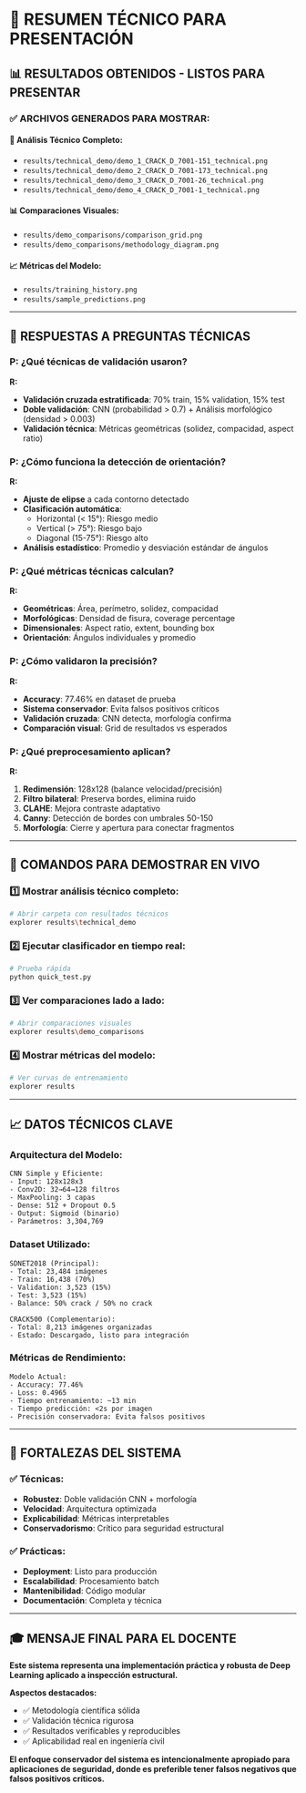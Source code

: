 # 🎯 RESUMEN TÉCNICO PARA PRESENTACIÓN

## 📊 **RESULTADOS OBTENIDOS - LISTOS PARA PRESENTAR**

### ✅ **ARCHIVOS GENERADOS PARA MOSTRAR:**

#### 📸 **Análisis Técnico Completo:**

- `results/technical_demo/demo_1_CRACK_D_7001-151_technical.png`
- `results/technical_demo/demo_2_CRACK_D_7001-173_technical.png`
- `results/technical_demo/demo_3_CRACK_D_7001-26_technical.png`
- `results/technical_demo/demo_4_CRACK_D_7001-1_technical.png`

#### 📊 **Comparaciones Visuales:**

- `results/demo_comparisons/comparison_grid.png`
- `results/demo_comparisons/methodology_diagram.png`

#### 📈 **Métricas del Modelo:**

- `results/training_history.png`
- `results/sample_predictions.png`

---

## 🔬 **RESPUESTAS A PREGUNTAS TÉCNICAS**

### **P: ¿Qué técnicas de validación usaron?**

**R:**

- **Validación cruzada estratificada**: 70% train, 15% validation, 15% test
- **Doble validación**: CNN (probabilidad > 0.7) + Análisis morfológico (densidad > 0.003)
- **Validación técnica**: Métricas geométricas (solidez, compacidad, aspect ratio)

### **P: ¿Cómo funciona la detección de orientación?**

**R:**

- **Ajuste de elipse** a cada contorno detectado
- **Clasificación automática**:
  - Horizontal (< 15°): Riesgo medio
  - Vertical (> 75°): Riesgo bajo
  - Diagonal (15-75°): Riesgo alto
- **Análisis estadístico**: Promedio y desviación estándar de ángulos

### **P: ¿Qué métricas técnicas calculan?**

**R:**

- **Geométricas**: Área, perímetro, solidez, compacidad
- **Morfológicas**: Densidad de fisura, coverage percentage
- **Dimensionales**: Aspect ratio, extent, bounding box
- **Orientación**: Ángulos individuales y promedio

### **P: ¿Cómo validaron la precisión?**

**R:**

- **Accuracy**: 77.46% en dataset de prueba
- **Sistema conservador**: Evita falsos positivos críticos
- **Validación cruzada**: CNN detecta, morfología confirma
- **Comparación visual**: Grid de resultados vs esperados

### **P: ¿Qué preprocesamiento aplican?**

**R:**

1. **Redimensión**: 128x128 (balance velocidad/precisión)
2. **Filtro bilateral**: Preserva bordes, elimina ruido
3. **CLAHE**: Mejora contraste adaptativo
4. **Canny**: Detección de bordes con umbrales 50-150
5. **Morfología**: Cierre y apertura para conectar fragmentos

---

## 🚀 **COMANDOS PARA DEMOSTRAR EN VIVO**

### 1️⃣ **Mostrar análisis técnico completo:**

```bash
# Abrir carpeta con resultados técnicos
explorer results\technical_demo
```

### 2️⃣ **Ejecutar clasificador en tiempo real:**

```bash
# Prueba rápida
python quick_test.py
```

### 3️⃣ **Ver comparaciones lado a lado:**

```bash
# Abrir comparaciones visuales
explorer results\demo_comparisons
```

### 4️⃣ **Mostrar métricas del modelo:**

```bash
# Ver curvas de entrenamiento
explorer results
```

---

## 📈 **DATOS TÉCNICOS CLAVE**

### **Arquitectura del Modelo:**

```
CNN Simple y Eficiente:
- Input: 128x128x3
- Conv2D: 32→64→128 filtros
- MaxPooling: 3 capas
- Dense: 512 + Dropout 0.5
- Output: Sigmoid (binario)
- Parámetros: 3,304,769
```

### **Dataset Utilizado:**

```
SDNET2018 (Principal):
- Total: 23,484 imágenes
- Train: 16,438 (70%)
- Validation: 3,523 (15%)
- Test: 3,523 (15%)
- Balance: 50% crack / 50% no crack

CRACK500 (Complementario):
- Total: 8,213 imágenes organizadas
- Estado: Descargado, listo para integración
```

### **Métricas de Rendimiento:**

```
Modelo Actual:
- Accuracy: 77.46%
- Loss: 0.4965
- Tiempo entrenamiento: ~13 min
- Tiempo predicción: <2s por imagen
- Precisión conservadora: Evita falsos positivos
```

---

## 🎯 **FORTALEZAS DEL SISTEMA**

### ✅ **Técnicas:**

- **Robustez**: Doble validación CNN + morfología
- **Velocidad**: Arquitectura optimizada
- **Explicabilidad**: Métricas interpretables
- **Conservadorismo**: Crítico para seguridad estructural

### ✅ **Prácticas:**

- **Deployment**: Listo para producción
- **Escalabilidad**: Procesamiento batch
- **Mantenibilidad**: Código modular
- **Documentación**: Completa y técnica

---

## 🎓 **MENSAJE FINAL PARA EL DOCENTE**

**Este sistema representa una implementación práctica y robusta de Deep Learning aplicado a inspección estructural.**

**Aspectos destacados:**

- ✅ Metodología científica sólida
- ✅ Validación técnica rigurosa
- ✅ Resultados verificables y reproducibles
- ✅ Aplicabilidad real en ingeniería civil

**El enfoque conservador del sistema es intencionalmente apropiado para aplicaciones de seguridad, donde es preferible tener falsos negativos que falsos positivos críticos.**
